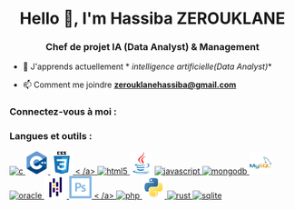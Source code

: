<h1 align="center">Hello 👋, I'm Hassiba ZEROUKLANE</h1>
<h3 align="center">Chef de projet IA (Data Analyst) & Management</h3>

- 🌱 J'apprends actuellement * *intelligence artificielle(Data Analyst)**

- 📫 Comment me joindre **zerouklanehassiba@gmail.com**

<h3 align="left">Connectez-vous à moi :</h3>
<p align="left">
</ p>

<h3 align="left">Langues et outils :</h3>
<p align="left"> <a href="https://www.cprogramming.com/" target="_blank" rel="noreferrer"> <img src="https://raw.githubusercontent.com/ devicons/devicon/master/icons/c/c-original.svg" alt="c" width="40" height="40"/> </a> <a href="https://www.w3schools. com/cpp/" target="_blank" rel="noreferrer"> <img src="https://raw.githubusercontent.com/devicons/devicon/master/icons/cplusplus/cplusplus-original.svg" alt=" cplusplus" width="40" height="40"/> </a> <a href="https://www.w3schools.com/css/" target="_blank" rel="noreferrer"> <img src="https://raw.githubusercontent.com/devicons/devicon/master/icons/css3/css3-original-wordmark.svg" alt="css3" width="40" height="40"/> < /a> <a href="https://www.w3.org/html/" target="_blank" rel="noreferrer"> <img src="https://raw.githubusercontent.com/devicons/devicon /master/icons/html5/html5-original-wordmark.svg" alt="html5" width="40" height="40"/> </a> <a href="https://www.java.com " target="_blank" rel="noreferrer"> <img src="https://raw.githubusercontent.com/devicons/devicon/master/icons/java/java-original.svg" alt="java" width= "40" hauteur="40"/></a> <a href="https://developer.mozilla.org/en-US/docs/Web/JavaScript" target="_blank" rel="noreferrer"> <img src="https://raw .githubusercontent.com/devicons/devicon/master/icons/javascript/javascript-original.svg" alt="javascript" width="40" height="40"/> </a> <a href="https :/ /www.mongodb.com/" target="_blank" rel="noreferrer"> <img src="https://raw.githubusercontent.com/devicons/devicon/master/icons/mongodb/mongodb-original-wordmark. svg" alt="mongodb" width="40" height="40"/> </a> <a href="https://www.mysql.com/" target="_blank" rel="noreferrer"> <img src="https://raw.githubusercontent.com/devicons/devicon/master/icons/mysql/mysql-original-wordmark.svg" alt="mysql" width="40" height="40 "/> </a> <a href="https://www.oracle.com/" target="_blank" rel="noreferrer"> <img src="https://raw.githubusercontent.com/devicons /devicon/master/icons/oracle/oracle-original.svg" alt="oracle" width="40" height="40"/> </a> <a href="https://pandas.pydata.org /" target="_blank" rel="noreferrer"> <img src="https://raw.githubusercontent.com/devicons/devicon/2ae2a900d2f041da66e950e4d48052658d850630/icons/pandas/pandas-original.svg" alt="pandas" width="40" height="40"/> </a> <a href="https://www.photoshop.com/en" target="_blank" rel="noreferrer" > <img src="https://raw.githubusercontent.com/devicons/devicon/master/icons/photoshop/photoshop-line.svg" alt="photoshop" width="40" height="40"/> < /a> <a href="https://www.php.net" target="_blank" rel="noreferrer"> <img src="https://raw.githubusercontent.com/devicons/devicon/master/ icons/php/php-original.svg" alt="php" width="40" height="40"/> </a> <a href="https://www.python.org" target="_blank "rel="noreferrer"> <img src="https://raw.githubusercontent.com/devicons/devicon/master/icons/python/python-original.svg" alt="python" width="40" height=" 40"/> </a> <a href="https://www.rust-lang.org" target="_blank" rel="noreferrer"> <img src="https://raw.githubusercontent.com /devicons/devicon/master/icons/rust/rust-plain.svg" alt="rust" width="40" height="40"/> </a> <a href="https://www.sqlite .org/" target="_blank" rel="noreferrer"> <img src="https://www.vectorlogo.zone/logos/sqlite/sqlite-icon.svg" alt="sqlite" width="40" hauteur="40"/></a> </p>
